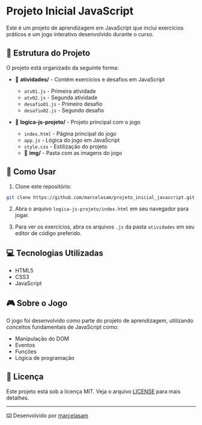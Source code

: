 # Projeto Inicial JavaScript

Este é um projeto de aprendizagem em JavaScript que inclui exercícios práticos e um jogo interativo desenvolvido durante o curso.

## 📁 Estrutura do Projeto

O projeto está organizado da seguinte forma:

- 📂 **atividades/** - Contém exercícios e desafios em JavaScript
  - `atv01.js` - Primeira atividade
  - `atv02.js` - Segunda atividade
  - `desafio01.js` - Primeiro desafio
  - `desafio02.js` - Segundo desafio

- 📂 **logica-js-projeto/** - Projeto principal com o jogo
  - `index.html` - Página principal do jogo
  - `app.js` - Lógica do jogo em JavaScript
  - `style.css` - Estilização do projeto
  - 📂 **img/** - Pasta com as imagens do jogo

## 🚀 Como Usar

1. Clone este repositório:
```bash
git clone https://github.com/marcelasam/projeto_inicial_javascript.git
```

2. Abra o arquivo `logica-js-projeto/index.html` em seu navegador para jogar.

3. Para ver os exercícios, abra os arquivos `.js` da pasta `atividades` em seu editor de código preferido.

## 💻 Tecnologias Utilizadas

- HTML5
- CSS3
- JavaScript

## 🎮 Sobre o Jogo

O jogo foi desenvolvido como parte do projeto de aprendizagem, utilizando conceitos fundamentais de JavaScript como:
- Manipulação do DOM
- Eventos
- Funções
- Lógica de programação

## 📝 Licença

Este projeto está sob a licença MIT. Veja o arquivo [LICENSE](LICENSE) para mais detalhes.

---

⌨️ Desenvolvido por [marcelasam](https://github.com/marcelasam)